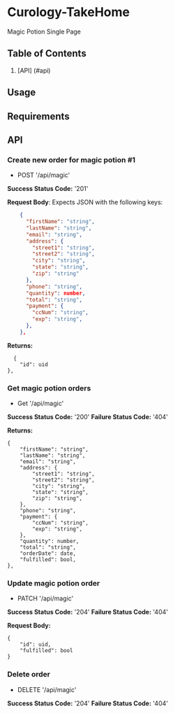 # Curology-TakeHome

Magic Potion Single Page 

## Table of Contents
1. [API] (#api)

## Usage

## Requirements

## API

### Create new order for magic potion #1
  * POST '/api/magic'

**Success Status Code:** '201'

**Request Body**: Expects JSON with the following keys:

```json
    {
      "firstName": "string",
      "lastName": "string",
      "email": "string",
      "address": {
        "street1": "string",
        "street2": "string",
        "city": "string",
        "state": "string",
        "zip": "string"
      },
      "phone": "string",
      "quantity": number,
      "total": "string",
      "payment": {
        "ccNum": "string",
        "exp": "string",
      },
    },
```
**Returns:** 
``` 
  {
	"id": uid
},
```

### Get magic potion orders

  * Get '/api/magic'
  
**Success Status Code:** '200'
**Failure Status Code:** '404'

**Returns:**

```
{
	"firstName": "string",
	"lastName": "string",
	"email": "string",
	"address": {
		"street1": "string",
		"street2": "string",
		"city": "string",
		"state": "string",
		"zip": "string",
	},
	"phone": "string",
	"payment": {
		"ccNum": "string",
		"exp": "string",
	},
	"quantity": number,
	"total": "string",
	"orderDate": date,
	"fulfilled": bool,
},
```

### Update magic potion order

   * PATCH '/api/magic'
 
**Success Status Code:** '204'
**Failure Status Code:** '404'

**Request Body:** 

```
{
	"id": uid,
	"fulfilled": bool
}
```

### Delete order
   * DELETE '/api/magic'
   
**Success Status Code:** '204'
**Failure Status Code:** '404'
